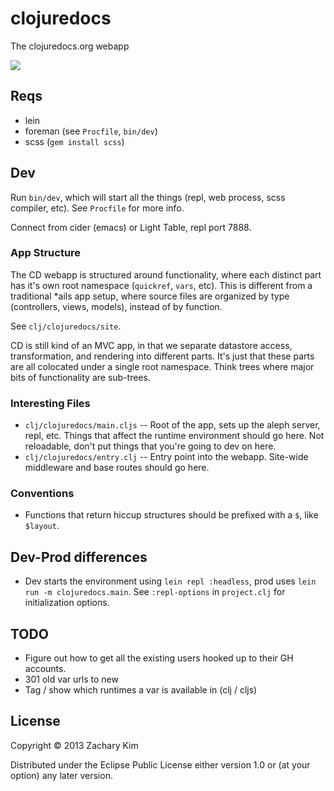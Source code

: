 # clojuredocs

The clojuredocs.org webapp

![](https://dl.dropboxusercontent.com/s/pw1kcpbdxk1c3oq/Screenshot%202013-11-26%2021.15.38.png)


## Reqs

* lein
* foreman (see `Procfile`, `bin/dev`)
* scss (`gem install scss`)


## Dev

Run `bin/dev`, which will start all the things (repl, web process,
scss compiler, etc). See `Procfile` for more info.

Connect from cider (emacs) or Light Table, repl port 7888.


### App Structure

The CD webapp is structured around functionality, where each distinct part has it's own root namespace (`quickref`, `vars`, etc). This is different from a traditional *ails app setup, where source files are organized by type (controllers, views, models), instead of by function.

See `clj/clojuredocs/site`.

CD is still kind of an MVC app, in that we separate datastore access, transformation, and rendering into different parts. It's just that these parts are all colocated under a single root namespace. Think trees where major bits of functionality are sub-trees.


### Interesting Files

* `clj/clojuredocs/main.cljs` -- Root of the app, sets up the aleph server, repl, etc. Things that affect the runtime environment should go here. Not reloadable, don't put things that you're going to dev on here.
* `clj/clojuredocs/entry.clj` -- Entry point into the webapp. Site-wide middleware and base routes should go here.


### Conventions

* Functions that return hiccup structures should be prefixed with a `$`, like `$layout`.


## Dev-Prod differences

* Dev starts the environment using `lein repl :headless`, prod uses `lein run -m clojuredocs.main`. See `:repl-options` in `project.clj` for initialization options.


## TODO

* Figure out how to get all the existing users hooked up to their GH accounts.
* 301 old var urls to new
* Tag / show which runtimes a var is available in (clj / cljs)


## License

Copyright © 2013 Zachary Kim

Distributed under the Eclipse Public License either version 1.0 or (at
your option) any later version.
